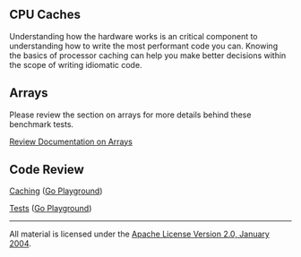 ## CPU Caches

Understanding how the hardware works is an critical component to understanding how to write the most performant code you can. Knowing the basics of processor caching can help you make better decisions within the scope of writing idiomatic code.

## Arrays
Please review the section on arrays for more details behind these benchmark tests.

[Review Documentation on Arrays](../../arrays/README.md)

## Code Review

[Caching](caching.go) ([Go Playground](https://play.golang.org/p/QilJqGkQgb))

[Tests](caching_test.go) ([Go Playground](https://play.golang.org/p/F9KjBB84o4))
___
All material is licensed under the [Apache License Version 2.0, January 2004](http://www.apache.org/licenses/LICENSE-2.0).
